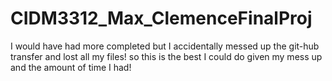 # CIDM3312_Max_ClemenceFinalProj
I would have had more completed but I accidentally messed up the git-hub transfer and lost all my files!
so this is the best I could do given my mess up and the amount of time I had!
